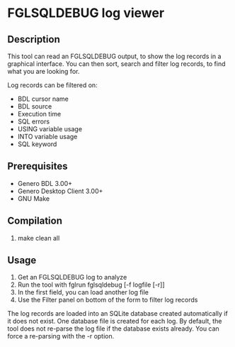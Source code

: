 # FGLSQLDEBUG log viewer

## Description

This tool can read an FGLSQLDEBUG output, to show the log records in a graphical interface.
You can then sort, search and filter log records, to find what you are looking for.

Log records can be filtered on:
* BDL cursor name
* BDL source
* Execution time
* SQL errors
* USING variable usage
* INTO variable usage
* SQL keyword

## Prerequisites

* Genero BDL 3.00+
* Genero Desktop Client 3.00+
* GNU Make

## Compilation

1. make clean all

## Usage

1. Get an FGLSQLDEBUG log to analyze
2. Run the tool with fglrun fglsqldebug [-f logfile [-r]]
3. In the first field, you can load another log file
4. Use the Filter panel on bottom of the form to filter log records

The log records are loaded into an SQLite database created automatically if it does not exist.
One database file is created for each log.
By default, the tool does not re-parse the log file if the database exists already.
You can force a re-parsing with the -r option.



